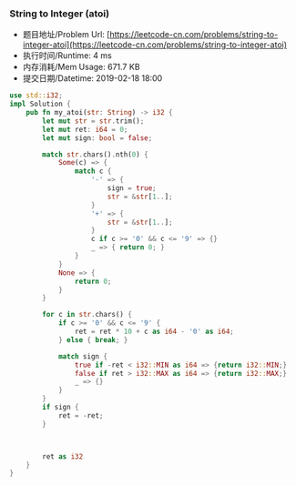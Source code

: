 
### String to Integer (atoi)
- 题目地址/Problem Url: [https://leetcode-cn.com/problems/string-to-integer-atoi](https://leetcode-cn.com/problems/string-to-integer-atoi)
- 执行时间/Runtime: 4 ms 
- 内存消耗/Mem Usage: 671.7 KB
- 提交日期/Datetime: 2019-02-18 18:00

```rust
use std::i32;
impl Solution {
    pub fn my_atoi(str: String) -> i32 {
        let mut str = str.trim();
        let mut ret: i64 = 0;
        let mut sign: bool = false;

        match str.chars().nth(0) {
            Some(c) => {
                match c {
                    '-' => {
                        sign = true;
                        str = &str[1..];
                    }
                    '+' => {
                        str = &str[1..];
                    }
                    c if c >= '0' && c <= '9' => {}
                    _ => { return 0; }
                }
            }
            None => {
                return 0;
            }
        }

        for c in str.chars() {
            if c >= '0' && c <= '9' {
                ret = ret * 10 + c as i64 - '0' as i64;
            } else { break; }

            match sign {
                true if -ret < i32::MIN as i64 => {return i32::MIN;}
                false if ret > i32::MAX as i64 => {return i32::MAX;}
                _ => {}
            }
        }
        if sign {
            ret = -ret;
        }



        ret as i32
    }
}

```
